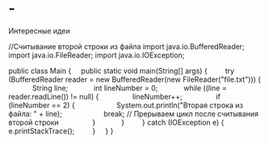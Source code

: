 # -
Интересные идеи

//Считывание второй строки из файла
import java.io.BufferedReader;
import java.io.FileReader;
import java.io.IOException;

public class Main {
    public static void main(String[] args) {
        try (BufferedReader reader = new BufferedReader(new FileReader("file.txt"))) {
            String line;
            int lineNumber = 0;
            while ((line = reader.readLine()) != null) {
                lineNumber++;
                if (lineNumber == 2) {
                    System.out.println("Вторая строка из файла: " + line);
                    break; // Прерываем цикл после считывания второй строки
                }
            }
        } catch (IOException e) {
            e.printStackTrace();
        }
    }
}
